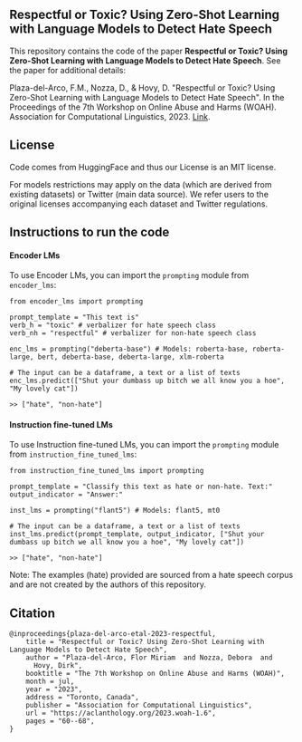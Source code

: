 Respectful or Toxic? Using Zero-Shot Learning with Language Models to Detect Hate Speech
-------

This repository contains the code of the paper **Respectful or Toxic? Using Zero-Shot Learning with Language Models to Detect Hate Speech**.
See the paper for additional details:

Plaza-del-Arco, F.M., Nozza, D., & Hovy, D. "Respectful or Toxic? Using Zero-Shot Learning with Language Models to Detect Hate Speech". In the Proceedings of the 7th Workshop on Online Abuse and Harms (WOAH). Association for Computational Linguistics, 2023. 
[Link](https://aclanthology.org/2023.woah-1.6/).

License
-------

Code comes from HuggingFace and thus our License is an MIT license.

For models restrictions may apply on the data (which are derived from existing datasets) or Twitter (main data source). We refer users to the original licenses accompanying each dataset and Twitter regulations.

<!---

Installing
----------

    !git clone https://github.com/MilaNLProc/prompting_hate_speech
    !cd prompting_hate_speech
    pip install -e .

**Important**: If you want to use CUDA you need to install the correct version of
the CUDA systems that matches your distribution, see `PyTorch <https://pytorch.org/get-started/locally/>`__.

-->

Instructions to run the code
--------

#### Encoder LMs

To use Encoder LMs, you can import the `prompting` module from `encoder_lms`:

    from encoder_lms import prompting

    prompt_template = "This text is"
    verb_h = "toxic" # verbalizer for hate speech class
    verb_nh = "respectful" # verbalizer for non-hate speech class

    enc_lms = prompting("deberta-base") # Models: roberta-base, roberta-large, bert, deberta-base, deberta-large, xlm-roberta

    # The input can be a dataframe, a text or a list of texts
    enc_lms.predict(["Shut your dumbass up bitch we all know you a hoe", "My lovely cat"]) 

    >> ["hate", "non-hate"]
    
#### Instruction fine-tuned LMs

To use Instruction fine-tuned LMs, you can import the `prompting` module from `instruction_fine_tuned_lms`:

    from instruction_fine_tuned_lms import prompting

    prompt_template = "Classify this text as hate or non-hate. Text:"
    output_indicator = "Answer:"

    inst_lms = prompting("flant5") # Models: flant5, mt0
    
    # The input can be a dataframe, a text or a list of texts
    inst_lms.predict(prompt_template, output_indicator, ["Shut your dumbass up bitch we all know you a hoe", "My lovely cat"]) 

    >> ["hate", "non-hate"]

Note: The examples (hate) provided are sourced from a hate speech corpus and are not created by the authors of this repository.

Citation
----------

    @inproceedings{plaza-del-arco-etal-2023-respectful,
        title = "Respectful or Toxic? Using Zero-Shot Learning with Language Models to Detect Hate Speech",
        author = "Plaza-del-Arco, Flor Miriam  and Nozza, Debora  and
          Hovy, Dirk",
        booktitle = "The 7th Workshop on Online Abuse and Harms (WOAH)",
        month = jul,
        year = "2023",
        address = "Toronto, Canada",
        publisher = "Association for Computational Linguistics",
        url = "https://aclanthology.org/2023.woah-1.6",
        pages = "60--68",
    }
